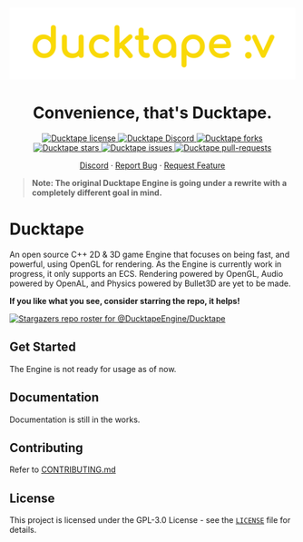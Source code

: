 
<br><br><br>
<p align="center">
    <a href="https://ducktapeEngine.github.io/" target="_blank">
        <img src="https://raw.githubusercontent.com/DucktapeEngine/Branding/main/banner-transparent.png" alt="logo" width="600px"/>
    </a>
<p/>
<h1 align="center">Convenience, that's Ducktape.</h1>

<p align="center">
    <a href="https://github.com/ducktapeEngine/ducktape/blob/master/LICENSE" target="blank">
    <img src="https://img.shields.io/github/license/ducktapeEngine/ducktape?style=for-the-badge" alt="Ducktape license" />
    </a>
    <a href="https://dsc.gg/ducktape" target="blank">
    <img src="https://img.shields.io/discord/831047342215659521?style=for-the-badge" alt="Ducktape Discord" />
    </a>
    <a href="https://github.com/ducktapeEngine/ducktape/fork" target="blank">
    <img src="https://img.shields.io/github/forks/ducktapeEngine/ducktape?style=for-the-badge" alt="Ducktape forks"/>
    </a>
    <a href="https://github.com/ducktapeEngine/ducktape/stargazers" target="blank">
    <img src="https://img.shields.io/github/stars/ducktapeEngine/ducktape?style=for-the-badge" alt="Ducktape stars"/>
    </a>
    <a href="https://github.com/ducktapeEngine/ducktape/issues" target="blank">
    <img src="https://img.shields.io/github/issues/ducktapeEngine/ducktape?style=for-the-badge" alt="Ducktape issues"/>
    </a>
    <a href="https://github.com/ducktapeEngine/ducktape/pulls" target="blank">
    <img src="https://img.shields.io/github/issues-pr/ducktapeEngine/ducktape?style=for-the-badge" alt="Ducktape pull-requests"/>
    </a>
</p>

<p align="center">
    <a href="https://dsc.gg/ducktape" target="blank">Discord</a>
    ·
    <a href="https://github.com/DucktapeEngine/Ducktape/issues/new?assignees=&labels=&template=bug_report.md&title=">Report Bug</a>
    ·
    <a href="https://github.com/DucktapeEngine/Ducktape/issues/new?assignees=&labels=&template=feature_request.md&title=">Request Feature</a>
</p>

> **Note: The original Ducktape Engine is going under a rewrite with a completely different goal in mind.**

# Ducktape
An open source C++ 2D & 3D game Engine that focuses on being fast, and powerful, using OpenGL for rendering. As the Engine is currently work in progress, it only supports an ECS. Rendering powered by OpenGL, Audio powered by OpenAL, and Physics powered by Bullet3D are yet to be made.

**If you like what you see, consider starring the repo, it helps!**

[![Stargazers repo roster for @DucktapeEngine/Ducktape](https://reporoster.com/stars/DucktapeEngine/Ducktape)](https://github.com/DucktapeEngine/ducktape/stargazers)

## Get Started
The Engine is not ready for usage as of now.

## Documentation
Documentation is still in the works.
    
## Contributing
Refer to [CONTRIBUTING.md](CONTRIBUTING.md)
    
## License
This project is licensed under the GPL-3.0 License - see the [`LICENSE`](LICENSE) file for details.